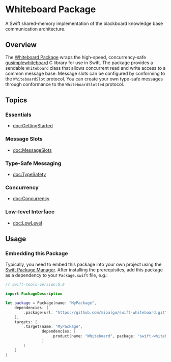 # Whiteboard Package

A Swift shared-memory implementation of the blackboard knowledge base communication architecture.

## Overview

The [Whiteboard Package](https://github.com/mipalgu/swift-whiteboard) wraps the high-speed, concurrency-safe [gusimplewhiteboard](https://github.com/mipalgu/gusimplewhiteboard) C library for use in Swift.  The package provides a sendable ``Whiteboard`` class that allows concurrent read and write access to a common message base.  Message slots can be configured by conforming to the ``WhiteboardSlot`` protocol.  You can create your own type-safe messages through conformance to the ``WhiteboardSlotted`` protocol.

## Topics

### Essentials

- <doc:GettingStarted>

### Message Slots

- <doc:MessageSlots>

### Type-Safe Messaging

- <doc:TypeSafety>

### Concurrency

- <doc:Concurrency>

### Low-level Interface

- <doc:LowLevel>

## Usage

### Embedding this Package

Typically, you need to embed this package into your own project using the [Swift Package Manager](https://swift.org/package-manager/).  After installing the prerequisites, add this package as a dependency to your `Package.swift` file, e.g.:

```swift
// swift-tools-version:5.6

import PackageDescription

let package = Package(name: "MyPackage",
    dependencies: [
        .package(url: "https://github.com/mipalgu/swift-whiteboard.git", branch: "main"),
    ],    
    targets: [
        .target(name: "MyPackage",
                dependencies: [
                    .product(name: "Whiteboard", package: "swift-whiteboard")
                ]
        )
    ]
)
```
